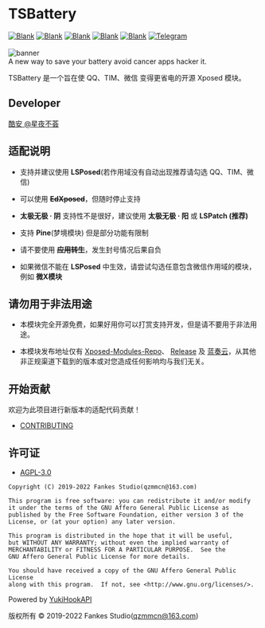 # TSBattery

[![Blank](https://img.shields.io/badge/build-passing-brightgreen)](https://github.com/fankes/TSBattery)
[![Blank](https://img.shields.io/badge/license-AGPL3.0-blue)](https://github.com/fankes/TSBattery/blob/master/LICENSE)
[![Blank](https://img.shields.io/badge/version-v4.1-green)](https://github.com/fankes/TSBattery/releases)
[![Blank](https://img.shields.io/github/downloads/fankes/TSBattery/total?label=Release)](https://github.com/fankes/TSBattery/releases)
[![Blank](https://img.shields.io/github/downloads/Xposed-Modules-Repo/com.fankes.tsbattery/total?label=LSPosed%20Repo&logo=Android&style=flat&labelColor=F48FB1&logoColor=ffffff)](https://github.com/Xposed-Modules-Repo/com.fankes.tsbattery/releases)
[![Telegram](https://img.shields.io/badge/Follow-Telegram-blue.svg?logo=telegram)](https://t.me/XiaofangInternet)
<br/><br/>
![banner](https://github.com/fankes/TSBattery/blob/master/banner.png)<br/>
A new way to save your battery avoid cancer apps hacker it.

TSBattery 是一个旨在使 QQ、TIM、微信 变得更省电的开源 Xposed 模块。

## Developer

[酷安 @星夜不荟](http://www.coolapk.com/u/876977)

## 适配说明

- 支持并建议使用 **LSPosed**(若作用域没有自动出现推荐请勾选 QQ、TIM、微信)

- 可以使用 **~~EdXposed~~**，但随时停止支持

- **太极无极 · 阴** 支持性不是很好，建议使用 **太极无极 · 阳** 或 **LSPatch (推荐)**

- 支持 **Pine**(梦境模块) 但是部分功能有限制

- 请不要使用 **~~应用转生~~**，发生封号情况后果自负

- 如果微信不能在 **LSPosed** 中生效，请尝试勾选任意包含微信作用域的模块，例如 **微X模块**

## 请勿用于非法用途

- 本模块完全开源免费，如果好用你可以打赏支持开发，但是请不要用于非法用途。

- 本模块发布地址仅有 [Xposed-Modules-Repo](https://github.com/Xposed-Modules-Repo/com.fankes.tsbattery/releases)、
  [Release](https://github.com/fankes/TSBattery/releases) 及 [蓝奏云](https://fankes.lanzouy.com/b02zfz3sj)，从其他非正规渠道下载到的版本或对您造成任何影响均与我们无关。

## 开始贡献

欢迎为此项目进行新版本的适配代码贡献！<br/>

- [CONTRIBUTING](https://github.com/fankes/TSBattery/blob/master/CONTRIBUTING.md)

## 许可证

- [AGPL-3.0](https://www.gnu.org/licenses/agpl-3.0.html)

```
Copyright (C) 2019-2022 Fankes Studio(qzmmcn@163.com)

This program is free software: you can redistribute it and/or modify
it under the terms of the GNU Affero General Public License as
published by the Free Software Foundation, either version 3 of the
License, or (at your option) any later version.

This program is distributed in the hope that it will be useful,
but WITHOUT ANY WARRANTY; without even the implied warranty of
MERCHANTABILITY or FITNESS FOR A PARTICULAR PURPOSE.  See the
GNU Affero General Public License for more details.

You should have received a copy of the GNU Affero General Public License
along with this program.  If not, see <http://www.gnu.org/licenses/>.
```

Powered by [YukiHookAPI](https://github.com/fankes/YukiHookAPI)

版权所有 © 2019-2022 Fankes Studio(qzmmcn@163.com)